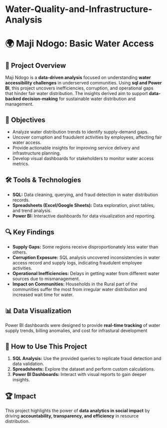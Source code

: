 # Water-Quality-and-Infrastructure-Analysis
# 🌍 Maji Ndogo: Basic Water Access  

## 📌 Project Overview  
Maji Ndogo is a **data-driven analysis** focused on understanding **water accessibility challenges** in underserved communities. Using **sql and Power BI**, this project uncovers inefficiencies, corruption, and operational gaps that hinder fair water distribution. The insights derived aim to support **data-backed decision-making** for sustainable water distribution and management.  

## 🎯 Objectives  
- Analyze water distribution trends to identify supply-demand gaps.  
- Uncover corruption and fraudulent activities by employees, affecting fair water access.  
- Provide actionable insights for improving service delivery and infrastructure planning.  
- Develop visual dashboards for stakeholders to monitor water access metrics.  

## 🛠️ Tools & Technologies  
- **SQL:** Data cleaning, querying, and fraud detection in water distribution records.  
- **Spreadsheets (Excel/Google Sheets):** Data exploration, pivot tables, and trend analysis.  
- **Power BI:** Interactive dashboards for data visualization and reporting.  

## 🔍 Key Findings  
- **Supply Gaps:** Some regions receive disproportionately less water than others.  
- **Corruption Exposure:** SQL analysis uncovered inconsistencies in water access record and supply logs, indicating fraudulent employee activities.  
- **Operational Inefficiencies:** Delays in getting water from different water sources due to mismanagement.  
- **Impact on Communities:** Households in the Rural part of the communities suffer the most from irregular water distribution and increased wait time for water.  

## 📊 Data Visualization  
Power BI dashboards were designed to provide **real-time tracking** of water supply trends, billing anomalies, and cost for infrastural development   

## 🚀 How to Use This Project  
1. **SQL Analysis:** Use the provided queries to replicate fraud detection and data validation.  
2. **Spreadsheets:** Explore the dataset and perform custom calculations.  
3. **Power BI Dashboards:** Interact with visual reports to gain deeper insights.  

## 🏆 Impact  
This project highlights the power of **data analytics in social impact** by driving **accountability, transparency, and efficiency** in resource distribution.  
